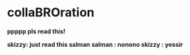# collaBROration
<b> ppppp
<b> pls read this!

<b> skizzy: just read this salman
<b> salman : nonono
<b> skizzy : yessir
